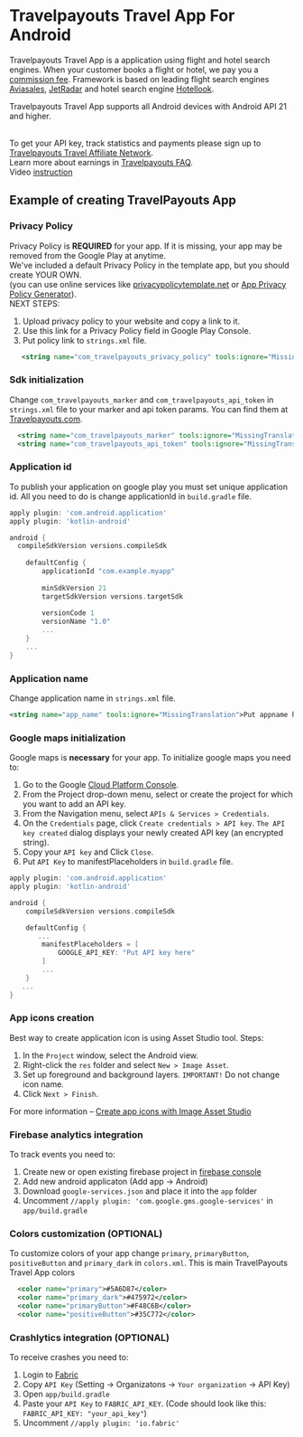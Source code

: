 Travelpayouts Travel App For Android
=================

Travelpayouts Travel App is a application using flight and hotel search engines. When your customer books a flight or hotel, we pay you a [commission fee](https://www.travelpayouts.com). Framework is based on leading flight search engines [Aviasales](http://www.aviasales.ru), [JetRadar](http://www.jetradar.com) and hotel search engine [Hotellook](http://www.hotellook.ru).

Travelpayouts Travel App supports all Android devices with Android API 21 and higher.

<br>To get your API key, track statistics and payments please sign up to [Travelpayouts Travel Affiliate Network](https://www.travelpayouts.com/?utm_source=github&utm_medium=android_sdk).
<br>Learn more about earnings in [Travelpayouts FAQ](https://support.travelpayouts.com/hc/en-us/articles/203955613-Commission-and-payments).
<br>Video [instruction](https://www.youtube.com/watch?v=dQw4w9WgXcQ) 

## Example of creating TravelPayouts App

### Privacy Policy

Privacy Policy is **REQUIRED** for your app. If it is missing, your app may be removed from the Google Play at anytime.  
We've included a default Privacy Policy in the template app, but you should create YOUR OWN.  
(you can use online services like [privacypolicytemplate.net](https://privacypolicytemplate.net) or [App Privacy Policy Generator](https://app-privacy-policy-generator.firebaseapp.com)).  
NEXT STEPS:
1) Upload privacy policy to your website and copy a link to it.
2) Use this link for a Privacy Policy field in Google Play Console.
3) Put policy link to `strings.xml` file.
```xml
   <string name="com_travelpayouts_privacy_policy" tools:ignore="MissingTranslation">Put policy link here</string>
```

### Sdk initialization

Change `com_travelpayouts_marker` and `com_travelpayouts_api_token` in `strings.xml` file to your marker and api token params. You can find them at [Travelpayouts.com](https://www.travelpayouts.com/developers/api).

```xml
  <string name="com_travelpayouts_marker" tools:ignore="MissingTranslation">put marker here</string>
  <string name="com_travelpayouts_api_token" tools:ignore="MissingTranslation">put api token here</string>
```

### Application id

To publish your application on google play you must set unique application id. All you need to do is change applicationId in `build.gradle` file.

```groovy
apply plugin: 'com.android.application'
apply plugin: 'kotlin-android'

android {
  compileSdkVersion versions.compileSdk
  
    defaultConfig {
        applicationId "com.example.myapp"
        
        minSdkVersion 21
        targetSdkVersion versions.targetSdk
        
        versionCode 1
        versionName "1.0"
        ...
    }
    ...
}
```

### Application name

Change application name in `strings.xml` file.

```xml
<string name="app_name" tools:ignore="MissingTranslation">Put appname here</string>
```

### Google maps initialization

Google maps is **necessary** for your app. To initialize google maps you need to:

1) Go to the Google [Cloud Platform Console](https://cloud.google.com/console/google/maps-apis/overview).
2) From the Project drop-down menu, select or create the project for which you want to add an API key.
3) From the  Navigation menu, select `APIs & Services > Credentials`.
4) On the `Credentials` page, click `Create credentials > API key`. 
   `The API key created` dialog displays your newly created API key (an encrypted string).
6) Copy your `API key` and Click `Close`. 
7) Put `API Key` to manifestPlaceholders in `build.gradle` file.
```groovy
apply plugin: 'com.android.application'
apply plugin: 'kotlin-android'

android {
    compileSdkVersion versions.compileSdk

    defaultConfig {
       ...
        manifestPlaceholders = [
            GOOGLE_API_KEY: "Put API key here"
        ]
        ...
    }
   ...
}
```

### App icons creation

Best way to create application icon is using Asset Studio tool. Steps:
1) In the `Project` window, select the Android view.
2) Right-click the `res` folder and select `New > Image Asset`.
3) Set up foreground and background layers.
`IMPORTANT!` Do not change icon name.
4) Click `Next > Finish`.

For more information – [Create app icons with Image Asset Studio](https://developer.android.com/studio/write/image-asset-studio)

### Firebase analytics integration

To track events you need to:
1) Create new or open existing firebase project in [firebase console](https://console.firebase.google.com/)
2) Add new android applicaton (Add app -> Android)
3) Download `google-services.json` and place it into the `app` folder
4) Uncomment `//apply plugin: 'com.google.gms.google-services'` in `app/build.gradle`

### Colors customization (OPTIONAL)
To customize colors of your app change `primary`, `primaryButton`, `positiveButton` and `primary_dark` in `colors.xml`. This is main TravelPayouts Travel App colors

```xml
  <color name="primary">#5A6D87</color>
  <color name="primary_dark">#475972</color>
  <color name="primaryButton">#F48C6B</color>
  <color name="positiveButton">#35C772</color>
```

### Crashlytics integration (OPTIONAL)

To receive crashes you need to:
1) Login to [Fabric](https://fabric.io/)
2) Copy `API Key` (Setting -> Organizatons -> `Your organization` -> API Key)
3) Open `app/build.gradle`
4) Paste your `API Key` to `FABRIC_API_KEY`. (Code should look like this: `FABRIC_API_KEY: "your_api_key"`)
5) Uncomment `//apply plugin: 'io.fabric'`
